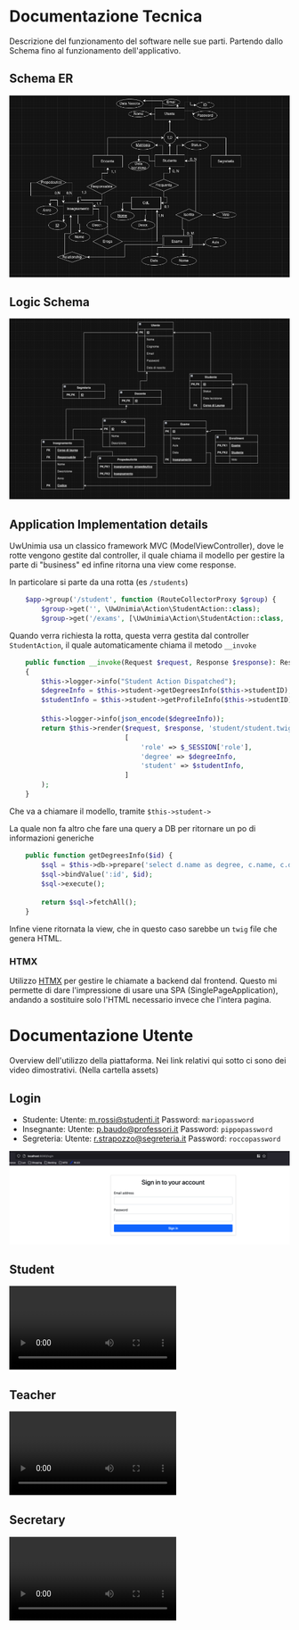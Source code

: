 # Documentazione Tecnica

Descrizione del funzionamento del software nelle sue parti. Partendo
dallo Schema fino al funzionamento dell'applicativo.

## Schema ER

![Schema ER](Schema-ER.png)

## Logic Schema

![Schema Logic](Logic-Scheme.png)

## Application Implementation details

UwUnimia usa un classico framework MVC (ModelViewController), dove le
rotte vengono gestite dal controller, il quale chiama il modello per
gestire la parte di "business" ed infine ritorna una view come response.

In particolare si parte da una rotta (es `/students`)

```php
    $app->group('/student', function (RouteCollectorProxy $group) {
        $group->get('', \UwUnimia\Action\StudentAction::class);
        $group->get('/exams', [\UwUnimia\Action\StudentAction::class, 'getExams']);
```

Quando verra richiesta la rotta, questa verra gestita dal controller
`StudentAction`, il quale automaticamente chiama il metodo `__invoke`

```php
    public function __invoke(Request $request, Response $response): Response
    {
        $this->logger->info("Student Action Dispatched");
        $degreeInfo = $this->student->getDegreesInfo($this->studentID);
        $studentInfo = $this->student->getProfileInfo($this->studentID);

        $this->logger->info(json_encode($degreeInfo));
        return $this->render($request, $response, 'student/student.twig',
                             [
                                 'role' => $_SESSION['role'],
                                 'degree' => $degreeInfo,
                                 'student' => $studentInfo,
                             ]
        );
    }

```

Che va a chiamare il modello, tramite `$this->student->`

La quale non fa altro che fare una query a DB per ritornare un po di
informazioni generiche

```php
    public function getDegreesInfo($id) {
        $sql = $this->db->prepare('select d.name as degree, c.name, c.description, c.year from student s left join degree d on d.id = s.degree left join course c on c.degree = d.id where s.id = :id');
        $sql->bindValue(':id', $id);
        $sql->execute();

        return $sql->fetchAll();
    }
```

Infine viene ritornata la view, che in questo caso sarebbe un `twig`
file che genera HTML.

### HTMX

Utilizzo [HTMX](https://htmx.org/) per gestire le chiamate a backend
dal frontend. Questo mi permette di dare l'impressione di usare una
SPA (SinglePageApplication), andando a sostituire solo l'HTML
necessario invece che l'intera pagina.

# Documentazione Utente

Overview dell'utilizzo della piattaforma.
Nei link relativi qui sotto ci sono dei video dimostrativi.
(Nella cartella assets)

## Login

- Studente:
  Utente: m.rossi@studenti.it
  Password: `mariopassword`
- Insegnante:
  Utente: p.baudo@professori.it
  Password: `pippopassword`
- Segreteria:
  Utente: r.strapozzo@segreteria.it
  Password: `roccopassword`

![Login](assets/login.png)

## Student

![Student Video](assets/student.mp4)

## Teacher

![Teacher Video](assets/teacher.mp4)

## Secretary

![Secretary Video](assets/secretary.mp4)
